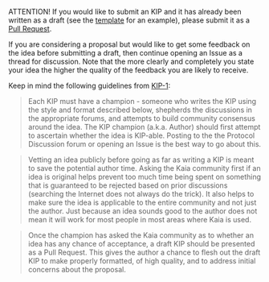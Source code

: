
ATTENTION! If you would like to submit an KIP and it has already been written as a draft (see the [template](https://github.com/kaiachain/KIPs/blob/main/kip-template.md) for an example), please submit it as a [Pull Request](https://github.com/kaiachain/kips/pulls).

If you are considering a proposal but would like to get some feedback on the idea before submitting a draft, then continue opening an Issue as a thread for discussion.  Note that the more clearly and completely you state your idea the higher the quality of the feedback you are likely to receive.

Keep in mind the following guidelines from [KIP-1](https://kips.kaia.io/KIPs/kip-1):

> Each KIP must have a champion - someone who writes the KIP using the style and format described below, shepherds the discussions in the appropriate forums, and attempts to build community consensus around the idea. The KIP champion (a.k.a. Author) should first attempt to ascertain whether the idea is KIP-able. Posting to the the Protocol Discussion forum or opening an Issue is the best way to go about this.

> Vetting an idea publicly before going as far as writing a KIP is meant to save the potential author time. Asking the Kaia community first if an idea is original helps prevent too much time being spent on something that is guaranteed to be rejected based on prior discussions (searching the Internet does not always do the trick). It also helps to make sure the idea is applicable to the entire community and not just the author. Just because an idea sounds good to the author does not mean it will work for most people in most areas where Kaia is used.

> Once the champion has asked the Kaia community as to whether an idea has any chance of acceptance, a draft KIP should be presented as a Pull Request. This gives the author a chance to flesh out the draft KIP to make properly formatted, of high quality, and to address initial concerns about the proposal.

